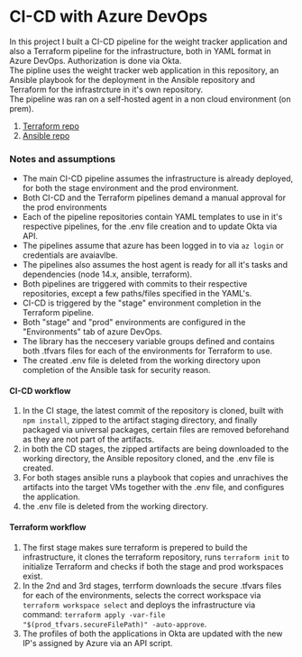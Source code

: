 # CI-CD with Azure DevOps

In this project I built a CI-CD pipeline for the weight tracker application and also a Terraform pipeline for the infrastructure, both in YAML format in Azure DevOps. Authorization is done via Okta.<br>
The pipline uses the weight tracker web application in this repository, an Ansible playbook for the deployment in the Ansible repository
and Terraform for the infrastrcture in it's own repository.<br>
The pipeline was ran on a self-hosted agent in a non cloud environment (on prem).

1. <a href="https://github.com/sincros121/Weight-tracker-ansible-pipeline" title="">Terraform repo</a>
2. <a href="https://github.com/sincros121/Weight-tracker-terraform-pipeline" title="">Ansible repo</a>

### Notes and assumptions

- The main CI-CD pipeline assumes the infrastructure is already deployed, for both the stage environment and the prod environment.
- Both CI-CD and the Terraform pipelines demand a manual approval for the prod environments
- Each of the pipeline repositories contain YAML templates to use in it's respective pipelines, for the .env file creation and to update Okta via API.
- The pipelines assume that azure has been logged in to via `az login` or credentials are avaiavlbe.
- The pipelines also assumes the host agent is ready for all it's tasks and dependencies (node 14.x, ansible, terraform).
- Both pipelines are triggered with commits to their respective repositories, except a few paths/files specified in the YAML's.
- CI-CD is triggered by the "stage" environment completion in the Terraform pipeline.
- Both "stage" and "prod" environments are configured in the "Environments" tab of azure DevOps.
- The library has the neccesery variable groups defined and contains both .tfvars files for each of the environments for Terraform to use.
- The created .env file is deleted from the working directory upon completion of the Ansible task for security reason.


#### CI-CD workflow

1. In the CI stage, the latest commit of the repository is cloned, built with `npm install`, zipped to the artifact staging directory, and finally packaged via universal packages, certain files are removed beforehand as they are not part of the artifacts.<br>
2. in both the CD stages, the zipped artifacts are being downloaded to the working directory, the Ansible repository cloned, and the .env file is created.
3. For both stages ansible runs a playbook that copies and unrachives the artifacts into the target VMs together with the .env file, and configures the application.
4. the .env file is deleted from the working directory.

#### Terraform workflow

1. The first stage makes sure terraform is prepered to build the infrastructure, it clones the terraform repository, runs `terraform init` to initialize Terraform and checks if both the stage and prod workspaces exist.
2. In the 2nd and 3rd stages, terrform downloads the secure .tfvars files for each of the environments, selects the correct workspace via `terraform workspace select` and deploys the infrastructure via command: `terraform apply -var-file "$(prod_tfvars.secureFilePath)" -auto-approve`.
3. The profiles of both the applications in Okta are updated with the new IP's assigned by Azure via an API script.


